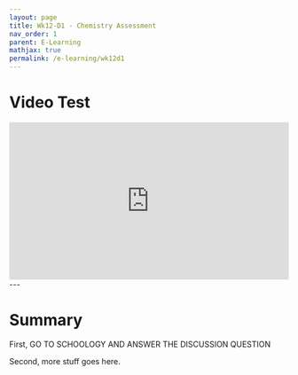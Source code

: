 ```yaml
---
layout: page
title: Wk12-D1 - Chemistry Assessment
nav_order: 1
parent: E-Learning
mathjax: true
permalink: /e-learning/wk12d1
---
```


# Video Test
<div style="position: relative; padding-bottom: 56.27198124267292%; height: 0;"><iframe src="https://www.loom.com/embed/64a64e0f155a4f39969854180fdc58b2" frameborder="0" webkitallowfullscreen mozallowfullscreen allowfullscreen style="position: absolute; top: 0; left: 0; width: 100%; height: 100%;"></iframe></div>
---

# Summary
First, GO TO SCHOOLOGY AND ANSWER THE DISCUSSION QUESTION

Second, more stuff goes here.
